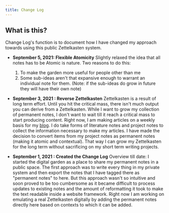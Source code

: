 ```yaml
---
title: Change Log
---
```


## What is this?
Change Log's function is to document how I have changed my approach towards using this public Zettelkasten system.

- **September 5, 2021: Flexible Atomicity**
	Slightly relaxed the idea that all notes has to be Atomic is nature. Two reasons to do this:
	1. To make the garden more useful for people other than me
	2. Some sub-ideas aren't that expansive enough to warrant an individual note for them.
	(Note: if the sub-ideas do grow in future they will have their own note)
	
- **September 3, 2021 : Reverse Zettelkasten**
	Zettelkasten is a result of long term effort. Until you hit the critical mass, there isn't much output you can derive from a Zettelkasten. While I want to grow my collection of permanent notes, I don't want to wait till it reach a critical mass to start producing content. Right now, I am making articles on a weekly basis for my [blog](https://blog.rahulrajeev.net). I do take forms of literature notes and project notes to collect the information necessary to make my articles. I have made the decision to convert items from my project notes as permanent notes (making it atomic and contextual). That way I can grow my Zettelkasten for the long term without sacrificing on my short term writing projects. 
	
- **September 1, 2021 : Created the Change Log**
	Overview till date: I started the digital garden as a place to share my permanent notes in a public space. The first approach was to write every thing in my private system and then export the notes that I have tagged there as "permanent notes" to here. 
	But this approach wasn't so intuitive and soon proved to be too cumbersome as it became difficult to process updates to existing notes and the amount of reformatting it took to make the text readable inside a website framework.
	Right now I am working on emulating a real Zettelkasten digitally by adding the permanent notes directly here based on contexts to which it can be added.

